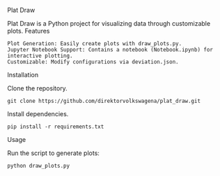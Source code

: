 Plat Draw

Plat Draw is a Python project for visualizing data through customizable plots.
Features

    Plot Generation: Easily create plots with draw_plots.py.
    Jupyter Notebook Support: Contains a notebook (Notebook.ipynb) for interactive plotting.
    Customizable: Modify configurations via deviation.json.

Installation

Clone the repository.

    git clone https://github.com/direktorvolkswagena/plat_draw.git

Install dependencies.

    pip install -r requirements.txt

Usage

Run the script to generate plots:

    python draw_plots.py

